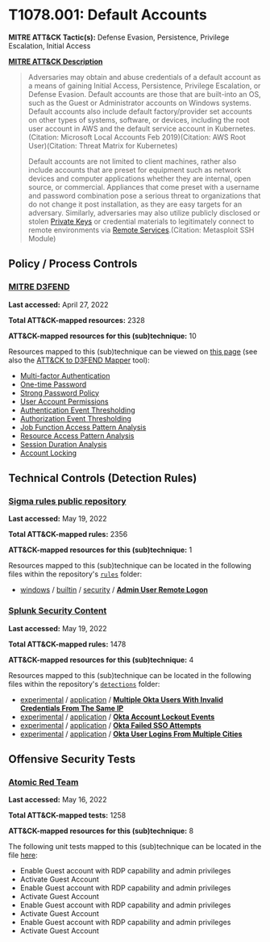 # T1078.001: Default Accounts
**MITRE ATT&CK Tactic(s):** Defense Evasion, Persistence, Privilege Escalation, Initial Access

**[MITRE ATT&CK Description](https://attack.mitre.org/techniques/T1078/001)**
<blockquote>Adversaries may obtain and abuse credentials of a default account as a means of gaining Initial Access, Persistence, Privilege Escalation, or Defense Evasion. Default accounts are those that are built-into an OS, such as the Guest or Administrator accounts on Windows systems. Default accounts also include default factory/provider set accounts on other types of systems, software, or devices, including the root user account in AWS and the default service account in Kubernetes.(Citation: Microsoft Local Accounts Feb 2019)(Citation: AWS Root User)(Citation: Threat Matrix for Kubernetes)

Default accounts are not limited to client machines, rather also include accounts that are preset for equipment such as network devices and computer applications whether they are internal, open source, or commercial. Appliances that come preset with a username and password combination pose a serious threat to organizations that do not change it post installation, as they are easy targets for an adversary. Similarly, adversaries may also utilize publicly disclosed or stolen [Private Keys](https://attack.mitre.org/techniques/T1552/004) or credential materials to legitimately connect to remote environments via [Remote Services](https://attack.mitre.org/techniques/T1021).(Citation: Metasploit SSH Module)</blockquote>

## Policy / Process Controls
### [MITRE D3FEND](https://d3fend.mitre.org/)
**Last accessed:** April 27, 2022

**Total ATT&CK-mapped resources:** 2328

**ATT&CK-mapped resources for this (sub)technique:** 10

Resources mapped to this (sub)technique can be viewed on [this page](https://d3fend.mitre.org/) (see also the [ATT&CK to D3FEND Mapper](https://d3fend.mitre.org/tools/attack-mapper) tool):

* [Multi-factor Authentication](https://d3fend.mitre.org/techniques/d3f:Multi-factorAuthentication)
* [One-time Password](https://d3fend.mitre.org/techniques/d3f:One-timePassword)
* [Strong Password Policy](https://d3fend.mitre.org/techniques/d3f:StrongPasswordPolicy)
* [User Account Permissions](https://d3fend.mitre.org/techniques/d3f:UserAccountPermissions)
* [Authentication Event Thresholding](https://d3fend.mitre.org/techniques/d3f:AuthenticationEventThresholding)
* [Authorization Event Thresholding](https://d3fend.mitre.org/techniques/d3f:AuthorizationEventThresholding)
* [Job Function Access Pattern Analysis](https://d3fend.mitre.org/techniques/d3f:JobFunctionAccessPatternAnalysis)
* [Resource Access Pattern Analysis](https://d3fend.mitre.org/techniques/d3f:ResourceAccessPatternAnalysis)
* [Session Duration Analysis](https://d3fend.mitre.org/techniques/d3f:SessionDurationAnalysis)
* [Account Locking](https://d3fend.mitre.org/techniques/d3f:AccountLocking)

## Technical Controls (Detection Rules)
### [Sigma rules public repository](https://github.com/SigmaHQ/sigma)
**Last accessed:** May 19, 2022

**Total ATT&CK-mapped rules:** 2356

**ATT&CK-mapped resources for this (sub)technique:** 1

Resources mapped to this (sub)technique can be located in the following files within the repository's <code>[rules](https://github.com/SigmaHQ/sigma/tree/master/rules)</code> folder:

* [windows](https://github.com/SigmaHQ/sigma/tree/master/rules/windows/) / [builtin](https://github.com/SigmaHQ/sigma/tree/master/rules/windows/builtin/) / [security](https://github.com/SigmaHQ/sigma/tree/master/rules/windows/builtin/security/) / **[Admin User Remote Logon](https://github.com/SigmaHQ/sigma/blob/master/rules/windows/builtin/security/win_admin_rdp_login.yml)**

### [Splunk Security Content](https://github.com/splunk/security_content)
**Last accessed:** May 19, 2022

**Total ATT&CK-mapped rules:** 1478

**ATT&CK-mapped resources for this (sub)technique:** 4

Resources mapped to this (sub)technique can be located in the following files within the repository's <code>[detections](https://github.com/splunk/security_content/tree/develop/detections)</code> folder:

* [experimental](https://github.com/splunk/security_content/tree/develop/detections/experimental/) / [application](https://github.com/splunk/security_content/tree/develop/detections/experimental/application/) / **[Multiple Okta Users With Invalid Credentials From The Same IP](https://github.com/splunk/security_content/blob/develop/detections/experimental/application/multiple_okta_users_with_invalid_credentials_from_the_same_ip.yml)**
* [experimental](https://github.com/splunk/security_content/tree/develop/detections/experimental/) / [application](https://github.com/splunk/security_content/tree/develop/detections/experimental/application/) / **[Okta Account Lockout Events](https://github.com/splunk/security_content/blob/develop/detections/experimental/application/okta_account_lockout_events.yml)**
* [experimental](https://github.com/splunk/security_content/tree/develop/detections/experimental/) / [application](https://github.com/splunk/security_content/tree/develop/detections/experimental/application/) / **[Okta Failed SSO Attempts](https://github.com/splunk/security_content/blob/develop/detections/experimental/application/okta_failed_sso_attempts.yml)**
* [experimental](https://github.com/splunk/security_content/tree/develop/detections/experimental/) / [application](https://github.com/splunk/security_content/tree/develop/detections/experimental/application/) / **[Okta User Logins From Multiple Cities](https://github.com/splunk/security_content/blob/develop/detections/experimental/application/okta_user_logins_from_multiple_cities.yml)**


## Offensive Security Tests
### [Atomic Red Team](https://github.com/redcanaryco/atomic-red-team)
**Last accessed:** May 16, 2022

**Total ATT&CK-mapped tests:** 1258

**ATT&CK-mapped resources for this (sub)technique:** 8

The following unit tests mapped to this (sub)technique can be located in the file [here](https://github.com/redcanaryco/atomic-red-team/tree/master/atomics/T1078.001/T1078.001.yaml):

* Enable Guest account with RDP capability and admin privileges
* Activate Guest Account
* Enable Guest account with RDP capability and admin privileges
* Activate Guest Account
* Enable Guest account with RDP capability and admin privileges
* Activate Guest Account
* Enable Guest account with RDP capability and admin privileges
* Activate Guest Account

